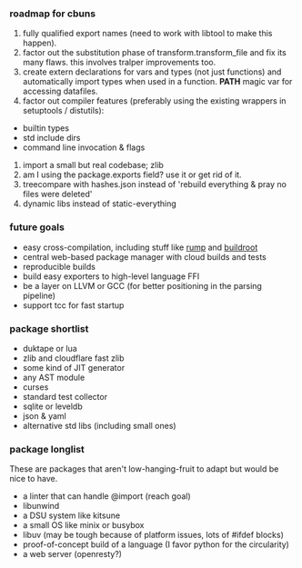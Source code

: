 ### roadmap for cbuns

1. fully qualified export names (need to work with libtool to make this happen).
1. factor out the substitution phase of transform.transform_file and fix its many flaws. this involves tralper improvements too.
1. create extern declarations for vars and types (not just functions) and automatically import types when used in a function. __PATH__ magic var for accessing datafiles.
1. factor out compiler features (preferably using the existing wrappers in setuptools / distutils):
  - builtin types
  - std include dirs
  - command line invocation & flags
1. import a small but real codebase; zlib
1. am I using the package.exports field? use it or get rid of it.
1. treecompare with hashes.json instead of 'rebuild everything & pray no files were deleted'
1. dynamic libs instead of static-everything

### future goals
* easy cross-compilation, including stuff like [rump](https://github.com/rumpkernel/rumprun) and [buildroot](http://buildroot.uclibc.org/)
* central web-based package manager with cloud builds and tests
* reproducible builds
* build easy exporters to high-level language FFI
* be a layer on LLVM or GCC (for better positioning in the parsing pipeline)
* support tcc for fast startup

### package shortlist

* duktape or lua
* zlib and cloudflare fast zlib
* some kind of JIT generator
* any AST module
* curses
* standard test collector
* sqlite or leveldb
* json & yaml
* alternative std libs (including small ones)

### package longlist

These are packages that aren't low-hanging-fruit to adapt but would be nice to have.

* a linter that can handle @import (reach goal)
* libunwind
* a DSU system like kitsune
* a small OS like minix or busybox
* libuv (may be tough because of platform issues, lots of #ifdef blocks)
* proof-of-concept build of a language (I favor python for the circularity)
* a web server (openresty?)
